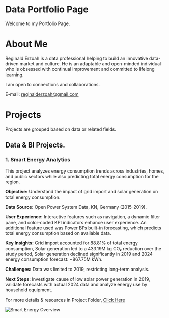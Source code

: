 # Data Portfolio Page
Welcome to my Portfolio Page.

# About Me
Reginald Erzoah is a data professional helping to build an innovative data-driven market and culture.
He is an adaptable and open-minded individual who is obsessed with continual improvement and committed to lifelong learning.

I am open to connections and collaborations.

E-mail: reginalderzoah@gmail.com


# Projects
Projects are grouped based on data or related fields.

## Data & BI Projects.
### 1. Smart Energy Analytics
This project analyzes energy consumption trends across industries, homes, and public sectors while also predicting total energy consumption for the region.

**Objective:** Understand the impact of grid import and solar generation on total energy consumption.

**Data Source:** Open Power System Data, KN, Germany (2015-2019).

**User Experience:** Interactive features such as navigation, a dynamic filter pane, and color-coded KPI indicators enhance user experience.
An additional feature used was Power BI's built-in forecasting, which predicts total energy consumption based on available data.

**Key Insights:** Grid import accounted for 88.81% of total energy consumption, Solar generation led to a 433.19M kg CO₂ reduction over the study period, Solar generation declined significantly in 2019 and 2024 energy consumption forecast: ~867.75M kWh.

**Challenges:** Data was limited to 2019, restricting long-term analysis.

**Next Steps:** Investigate cause of low solar power generation in 2019, validate forecasts with actual 2024 data and analyze energy use by household equipment.

For more details & resources in Project Folder, [Click Here](https://github.com/ReginaldErzoah/Data-BI-Projects/tree/main/Smart%20Energy%20Analytics%20Project)

![Smart Energy Overview](https://github.com/user-attachments/assets/64bd9446-3d33-40fd-bce6-dcf9431885da)


